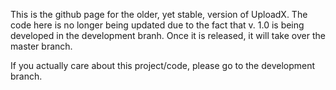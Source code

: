 This is the github page for the older, yet stable, version of UploadX. The code here is no longer being updated due to the fact that v. 1.0 is being developed in the development branh. Once it is released, it will take over the master branch. 

If you actually care about this project/code, please go to the development branch.
